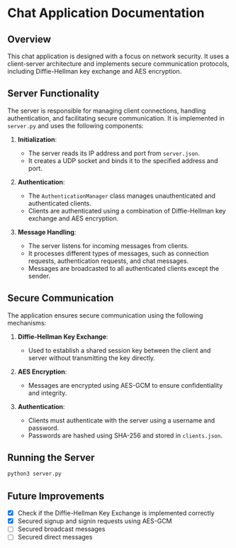 # Chat Application Documentation

## Overview
This chat application is designed with a focus on network security. It uses a client-server architecture and implements secure communication protocols, including Diffie-Hellman key exchange and AES encryption.

## Server Functionality
The server is responsible for managing client connections, handling authentication, and facilitating secure communication. It is implemented in `server.py` and uses the following components:

1. **Initialization**:
   - The server reads its IP address and port from `server.json`.
   - It creates a UDP socket and binds it to the specified address and port.

2. **Authentication**:
   - The `AuthenticationManager` class manages unauthenticated and authenticated clients.
   - Clients are authenticated using a combination of Diffie-Hellman key exchange and AES encryption.

3. **Message Handling**:
   - The server listens for incoming messages from clients.
   - It processes different types of messages, such as connection requests, authentication requests, and chat messages.
   - Messages are broadcasted to all authenticated clients except the sender.

## Secure Communication
The application ensures secure communication using the following mechanisms:

1. **Diffie-Hellman Key Exchange**:
   - Used to establish a shared session key between the client and server without transmitting the key directly.

2. **AES Encryption**:
   - Messages are encrypted using AES-GCM to ensure confidentiality and integrity.

3. **Authentication**:
   - Clients must authenticate with the server using a username and password.
   - Passwords are hashed using SHA-256 and stored in `clients.json`.

## Running the Server
   ```bash
   python3 server.py
   ```

## Future Improvements
- [x] Check if the Diffie-Hellman Key Exchange is implemented correctly
- [x] Secured signup and signin requests using AES-GCM
- [ ] Secured broadcast messages
- [ ] Secured direct messages
